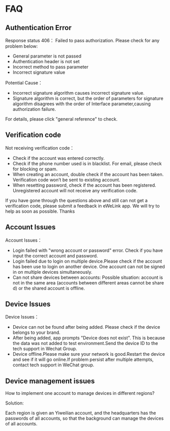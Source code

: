 # FAQ

## Authentication Error

Response status 406： Failed to pass authorization.
Please check for any problem below:

- General parameter is not passed
- Authentication header is not set
- Incorrect method to pass parameter
- Incorrect signature value

Potential Cause：

- Incorrect signature algorithm causes incorrect signature value.
- Signature algorithm is correct, but the order of parameters for signature algorithm disagrees with the order of Interface parameter,causing authorization failure.

For details, please click "general reference" to check.

## Verification code

Not receiving verification code：

- Check if the account was entered correctly.
- Check if the phone number used is in blacklist. For email, please check for blocking or spam.
- When creating an account, double check if the account has been taken. Verification code won’t be sent to existing account.
- When resetting password, check if the account has been registered. Unregistered account will not receive any verification code.

If you have gone through the questions above and still can not get a verification code, please submit a feedback in eWeLink app. We will try to help as soon as possible. Thanks

## Account Issues

Account Issues：

- Login failed with "wrong account or password" error. Check if you have input the correct account and password.
- Login failed due to login on multiple device.Please check if the account has been use to login on another device. One account can not be signed in on multiple devices simultaneously.
- Can not share devices between accounts: Possible situation: account is not in the same area (accounts between different areas cannot be shared) or the shared account is offline.

## Device Issues

Device Issues：

- Device can not be found after being added. Please check if the device belongs to your brand.
- After being added, app prompts "Device does not exist". This is because the data was not added to test environment.Send the device ID to the tech support in Wechat Group.
- Device offline.Please make sure your network is good.Restart the device and see if it will go online.If problem persist after multiple attempts, contact tech support in WeChat group.

## Device management issues

How to implement one account to manage devices in different regions?

Solution:

Each region is given an Yiweilian account, and the headquarters has the passwords of all accounts, so that the background can manage the devices of all accounts.